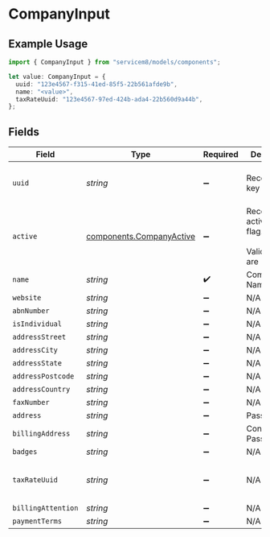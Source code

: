 # CompanyInput

## Example Usage

```typescript
import { CompanyInput } from "servicem8/models/components";

let value: CompanyInput = {
  uuid: "123e4567-f315-41ed-85f5-22b561afde9b",
  name: "<value>",
  taxRateUuid: "123e4567-97ed-424b-ada4-22b560d9a44b",
};
```

## Fields

| Field                                                                | Type                                                                 | Required                                                             | Description                                                          | Example                                                              |
| -------------------------------------------------------------------- | -------------------------------------------------------------------- | -------------------------------------------------------------------- | -------------------------------------------------------------------- | -------------------------------------------------------------------- |
| `uuid`                                                               | *string*                                                             | :heavy_minus_sign:                                                   | Record UUID key                                                      | 123e4567-f315-41ed-85f5-22b561afde9b                                 |
| `active`                                                             | [components.CompanyActive](../../models/components/companyactive.md) | :heavy_minus_sign:                                                   | Record active/deleted flag. <br/><br/>Valid values are [0,1]         |                                                                      |
| `name`                                                               | *string*                                                             | :heavy_check_mark:                                                   | Company Name                                                         |                                                                      |
| `website`                                                            | *string*                                                             | :heavy_minus_sign:                                                   | N/A                                                                  |                                                                      |
| `abnNumber`                                                          | *string*                                                             | :heavy_minus_sign:                                                   | N/A                                                                  |                                                                      |
| `isIndividual`                                                       | *string*                                                             | :heavy_minus_sign:                                                   | N/A                                                                  |                                                                      |
| `addressStreet`                                                      | *string*                                                             | :heavy_minus_sign:                                                   | N/A                                                                  |                                                                      |
| `addressCity`                                                        | *string*                                                             | :heavy_minus_sign:                                                   | N/A                                                                  |                                                                      |
| `addressState`                                                       | *string*                                                             | :heavy_minus_sign:                                                   | N/A                                                                  |                                                                      |
| `addressPostcode`                                                    | *string*                                                             | :heavy_minus_sign:                                                   | N/A                                                                  |                                                                      |
| `addressCountry`                                                     | *string*                                                             | :heavy_minus_sign:                                                   | N/A                                                                  |                                                                      |
| `faxNumber`                                                          | *string*                                                             | :heavy_minus_sign:                                                   | N/A                                                                  |                                                                      |
| `address`                                                            | *string*                                                             | :heavy_minus_sign:                                                   | Password                                                             |                                                                      |
| `billingAddress`                                                     | *string*                                                             | :heavy_minus_sign:                                                   | Confirm Password                                                     |                                                                      |
| `badges`                                                             | *string*                                                             | :heavy_minus_sign:                                                   | N/A                                                                  |                                                                      |
| `taxRateUuid`                                                        | *string*                                                             | :heavy_minus_sign:                                                   | N/A                                                                  | 123e4567-97ed-424b-ada4-22b560d9a44b                                 |
| `billingAttention`                                                   | *string*                                                             | :heavy_minus_sign:                                                   | N/A                                                                  |                                                                      |
| `paymentTerms`                                                       | *string*                                                             | :heavy_minus_sign:                                                   | N/A                                                                  |                                                                      |